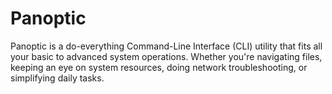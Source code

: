 # Panoptic
Panoptic is a do-everything Command-Line Interface (CLI) utility that fits all your basic to advanced system operations. Whether you're navigating files, keeping an eye on system resources, doing network troubleshooting, or simplifying daily tasks.
